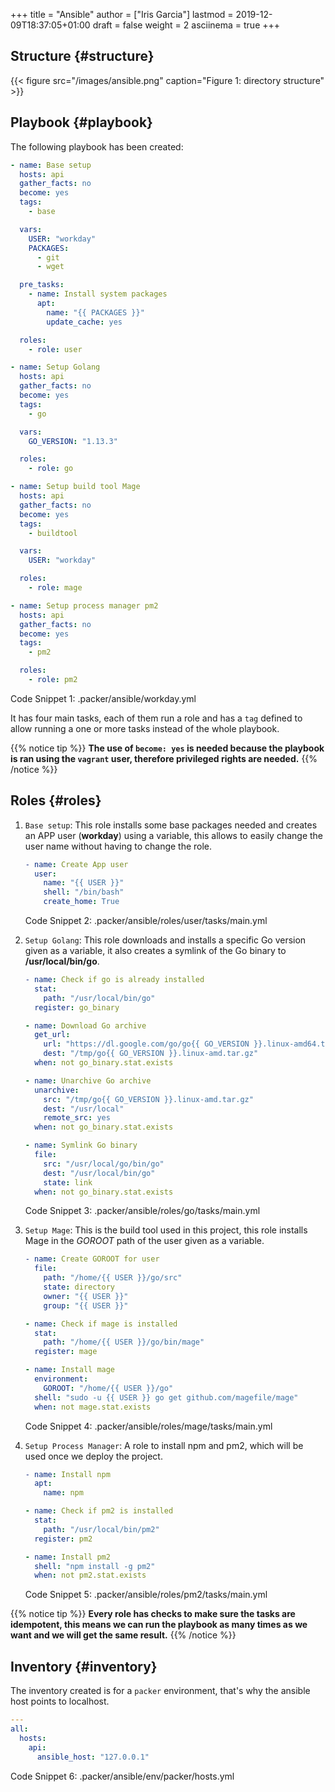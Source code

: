 +++
title = "Ansible"
author = ["Iris Garcia"]
lastmod = 2019-12-09T18:37:05+01:00
draft = false
weight = 2
asciinema = true
+++

## Structure {#structure}

{{< figure src="/images/ansible.png" caption="Figure 1: directory structure" >}}


## Playbook {#playbook}

The following playbook has been created:

```yaml
- name: Base setup
  hosts: api
  gather_facts: no
  become: yes
  tags:
    - base

  vars:
    USER: "workday"
    PACKAGES:
      - git
      - wget

  pre_tasks:
    - name: Install system packages
      apt:
        name: "{{ PACKAGES }}"
        update_cache: yes

  roles:
    - role: user

- name: Setup Golang
  hosts: api
  gather_facts: no
  become: yes
  tags:
    - go

  vars:
    GO_VERSION: "1.13.3"

  roles:
    - role: go

- name: Setup build tool Mage
  hosts: api
  gather_facts: no
  become: yes
  tags:
    - buildtool

  vars:
    USER: "workday"

  roles:
    - role: mage

- name: Setup process manager pm2
  hosts: api
  gather_facts: no
  become: yes
  tags:
    - pm2

  roles:
    - role: pm2
```

<div class="src-block-caption">
  <span class="src-block-number">Code Snippet 1</span>:
  .packer/ansible/workday.yml
</div>

It has four main tasks, each of them run a role and has a `tag`
defined to allow running a one or more tasks instead of the whole
playbook.

{{% notice tip %}}
**The use of `become: yes` is needed because the playbook is ran using
the `vagrant` user, therefore privileged rights are needed.**
{{% /notice %}}


## Roles {#roles}

1.  `Base setup`: This role installs some base packages needed and
    creates an APP user (**workday**) using a variable, this allows to
    easily change the user name without having to change the role.

    ```yaml
    ​- name: Create App user
      user:
        name: "{{ USER }}"
        shell: "/bin/bash"
        create_home: True
    ```

    <div class="src-block-caption">
      <span class="src-block-number">Code Snippet 2</span>:
      .packer/ansible/roles/user/tasks/main.yml
    </div>

2.  `Setup Golang`: This role downloads and installs a specific Go
    version given as a variable, it also creates a symlink of the Go
    binary to **/usr/local/bin/go**.

    ```yaml
    ​- name: Check if go is already installed
      stat:
        path: "/usr/local/bin/go"
      register: go_binary

    - name: Download Go archive
      get_url:
        url: "https://dl.google.com/go/go{{ GO_VERSION }}.linux-amd64.tar.gz"
        dest: "/tmp/go{{ GO_VERSION }}.linux-amd.tar.gz"
      when: not go_binary.stat.exists

    - name: Unarchive Go archive
      unarchive:
        src: "/tmp/go{{ GO_VERSION }}.linux-amd.tar.gz"
        dest: "/usr/local"
        remote_src: yes
      when: not go_binary.stat.exists

    - name: Symlink Go binary
      file:
        src: "/usr/local/go/bin/go"
        dest: "/usr/local/bin/go"
        state: link
      when: not go_binary.stat.exists
    ```

    <div class="src-block-caption">
      <span class="src-block-number">Code Snippet 3</span>:
      .packer/ansible/roles/go/tasks/main.yml
    </div>

3.  `Setup Mage`: This is the build tool used in this project, this
    role installs Mage in the _GOROOT_ path of the user given as a
    variable.

    ```yaml
    ​- name: Create GOROOT for user
      file:
        path: "/home/{{ USER }}/go/src"
        state: directory
        owner: "{{ USER }}"
        group: "{{ USER }}"

    - name: Check if mage is installed
      stat:
        path: "/home/{{ USER }}/go/bin/mage"
      register: mage

    - name: Install mage
      environment:
        GOROOT: "/home/{{ USER }}/go"
      shell: "sudo -u {{ USER }} go get github.com/magefile/mage"
      when: not mage.stat.exists
    ```

    <div class="src-block-caption">
      <span class="src-block-number">Code Snippet 4</span>:
      .packer/ansible/roles/mage/tasks/main.yml
    </div>

4.  `Setup Process Manager`: A role to install npm and pm2, which will
    be used once we deploy the project.

    ```yaml
    ​- name: Install npm
      apt:
        name: npm

    - name: Check if pm2 is installed
      stat:
        path: "/usr/local/bin/pm2"
      register: pm2

    - name: Install pm2
      shell: "npm install -g pm2"
      when: not pm2.stat.exists
    ```

    <div class="src-block-caption">
      <span class="src-block-number">Code Snippet 5</span>:
      .packer/ansible/roles/pm2/tasks/main.yml
    </div>

{{% notice tip %}}
**Every role has checks to make sure the tasks are idempotent, this
means we can run the playbook as many times as we want and we will get the same result.**
{{% /notice %}}


## Inventory {#inventory}

The inventory created is for a `packer` environment, that's why the
ansible host points to localhost.

```yaml
---
all:
  hosts:
    api:
      ansible_host: "127.0.0.1"
```

<div class="src-block-caption">
  <span class="src-block-number">Code Snippet 6</span>:
  .packer/ansible/env/packer/hosts.yml
</div>
